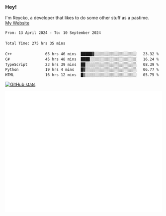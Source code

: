 ### Hey!
I'm Reycko, a developer that likes to do some other stuff as a pastime.  
[My Website](https://reycko.root.sx)

<!--START_SECTION:wakasection-->

```txt
From: 13 April 2024 - To: 10 September 2024

Total Time: 275 hrs 35 mins

C++               65 hrs 46 mins  █████▓░░░░░░░░░░░░░░░░░░░   23.32 %
C#                45 hrs 48 mins  ████░░░░░░░░░░░░░░░░░░░░░   16.24 %
TypeScript        23 hrs 39 mins  ██░░░░░░░░░░░░░░░░░░░░░░░   08.39 %
Python            19 hrs 4 mins   █▓░░░░░░░░░░░░░░░░░░░░░░░   06.77 %
HTML              16 hrs 12 mins  █▒░░░░░░░░░░░░░░░░░░░░░░░   05.75 %
```

<!--END_SECTION:wakasection-->

[![GitHub stats](https://github-readme-stats.vercel.app/api?username=Reycko&show_icons=true&theme=dark&hide_title=true&count_private=true)](https://github.com/anuraghazra/github-readme-stats)

![Metrics](/github-metrics.svg)
